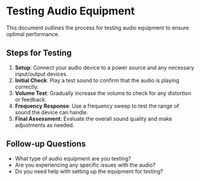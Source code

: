 # Testing Audio Equipment

This document outlines the process for testing audio equipment to ensure optimal performance.

## Steps for Testing

1. **Setup**: Connect your audio device to a power source and any necessary input/output devices.
2. **Initial Check**: Play a test sound to confirm that the audio is playing correctly.
3. **Volume Test**: Gradually increase the volume to check for any distortion or feedback.
4. **Frequency Response**: Use a frequency sweep to test the range of sound the device can handle.
5. **Final Assessment**: Evaluate the overall sound quality and make adjustments as needed.

## Follow-up Questions

- What type of audio equipment are you testing?
- Are you experiencing any specific issues with the audio?
- Do you need help with setting up the equipment for testing?

